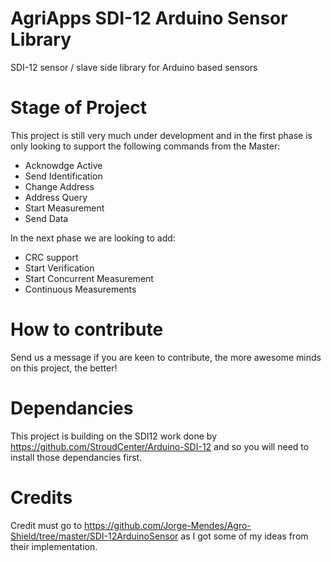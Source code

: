 # AgriApps SDI-12 Arduino Sensor Library
SDI-12 sensor / slave side library for Arduino based sensors

# Stage of Project
This project is still very much under development and in the first phase is only looking to support the following commands from the Master:
* Acknowdge Active
* Send Identification
* Change Address
* Address Query
* Start Measurement
* Send Data

In the next phase we are looking to add:
* CRC support
* Start Verification
* Start Concurrent Measurement
* Continuous Measurements

# How to contribute
Send us a message if you are keen to contribute, the more awesome minds on this project, the better!

# Dependancies
This project is building on the SDI12 work done by https://github.com/StroudCenter/Arduino-SDI-12 and so you will need to install those dependancies first.

# Credits
Credit must go to https://github.com/Jorge-Mendes/Agro-Shield/tree/master/SDI-12ArduinoSensor as I got some of my ideas from their implementation.
